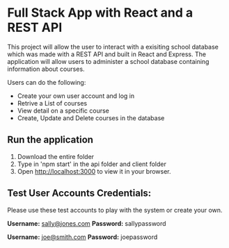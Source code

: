 # Full Stack App with React and a REST API

This project will allow the user to interact with a exisiting school database which was made with a REST API and built in React and Express. The application will allow users to administer a school database containing information about courses.

Users can do the following:

<ul>
    <li>Create your own user account and log in</li>
    <li>Retrive a List of courses</li>
    <li>View detail on a specific course</li>
    <li>Create, Update and Delete courses in the database</li>    
</ul>

## Run the application 

1. Download the entire folder
2. Type in 'npm start' in the api folder and client folder
3. Open [http://localhost:3000](http://localhost:3000) to view it in your browser.



## Test User Accounts Credentials:
Please use these test accounts to play with the system or create your own. 

<strong>Username:</strong> sally@jones.com
<strong>Password:</strong> sallypassword


<strong>Username:</strong> joe@smith.com
<strong>Password:</strong> joepassword 



